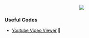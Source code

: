 <p align="center"><img src="https://10nkyj1cgq7f1m2hjafk6vn3-wpengine.netdna-ssl.com/wp-content/uploads/best-practice.jpg"></p>

### Useful Codes

* [Youtube Video Viewer](https://github.com/VanHakobyan/Useful_Pieces_Of_Code/tree/master/Youtube/Youtube%20Wiew%20Increaser) :movie_camera:
